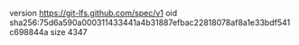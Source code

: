 version https://git-lfs.github.com/spec/v1
oid sha256:75d6a590a000311433441a4b31887efbac22818078af8a1e33bdf541c698844a
size 4347
